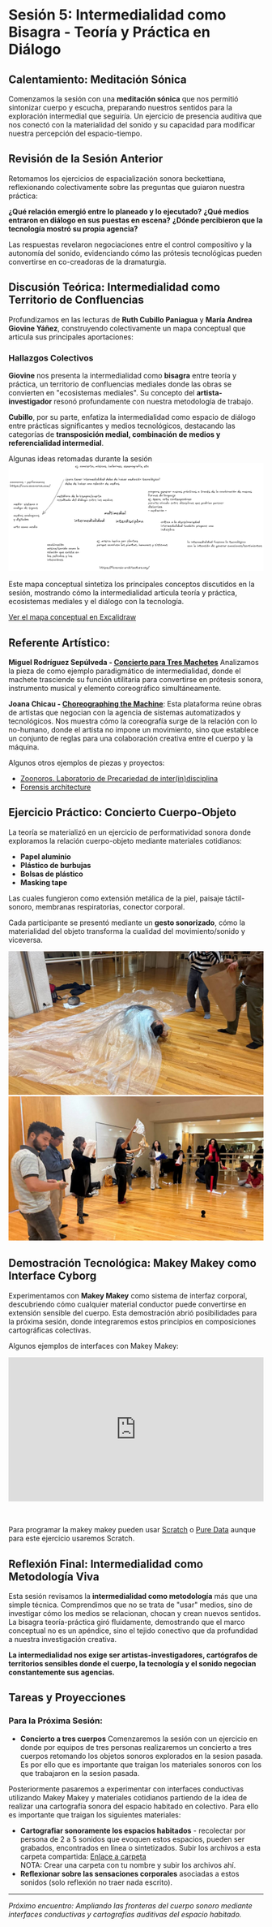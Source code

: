 # Sesión 5: Intermedialidad como Bisagra - Teoría y Práctica en Diálogo

## Calentamiento: Meditación Sónica

Comenzamos la sesión con una **meditación sónica** que nos permitió sintonizar cuerpo y escucha, preparando nuestros sentidos para la exploración intermedial que seguiría. Un ejercicio de presencia auditiva que nos conectó con la materialidad del sonido y su capacidad para modificar nuestra percepción del espacio-tiempo.

## Revisión de la Sesión Anterior

Retomamos los ejercicios de espacialización sonora beckettiana, reflexionando colectivamente sobre las preguntas que guiaron nuestra práctica:

**¿Qué relación emergió entre lo planeado y lo ejecutado?** 
**¿Qué medios entraron en diálogo en sus puestas en escena?**
**¿Dónde percibieron que la tecnología mostró su propia agencia?**

Las respuestas revelaron negociaciones entre el control compositivo y la autonomía del sonido, evidenciando cómo las prótesis tecnológicas pueden convertirse en co-creadoras de la dramaturgia.

## Discusión Teórica: Intermedialidad como Territorio de Confluencias

Profundizamos en las lecturas de **Ruth Cubillo Paniagua** y **María Andrea Giovine Yáñez**, construyendo colectivamente un mapa conceptual que articula sus principales aportaciones:

### Hallazgos Colectivos

**Giovine** nos presenta la intermedialidad como **bisagra** entre teoría y práctica, un territorio de confluencias mediales donde las obras se convierten en "ecosistemas mediales". Su concepto del **artista-investigador** resonó profundamente con nuestra metodología de trabajo.

**Cubillo**, por su parte, enfatiza la intermedialidad como espacio de diálogo entre prácticas significantes y medios tecnológicos, destacando las categorías de **transposición medial, combinación de medios y referencialidad intermedial**.

Algunas ideas retomadas durante la sesión
![Mapa conceptual intermedialidad](../assets/img/mapa.png)

Este mapa conceptual sintetiza los principales conceptos discutidos en la sesión, mostrando cómo la intermedialidad articula teoría y práctica, ecosistemas mediales y el diálogo con la tecnología.

[Ver el mapa conceptual en Excalidraw](https://excalidraw.com/#json=XF9m-NluWiTXCU6bUt-J-,lp_AvaFyfoYVS2-PcS8Ujw)

## Referente Artístico: 

**Miguel Rodríguez Sepúlveda - [Concierto para Tres Machetes](https://www.miguelrodriguezsepulveda.com/concierto-para-tres-machetes)** 
Analizamos la pieza de como ejemplo paradigmático de intermedialidad, donde el machete trasciende su función utilitaria para convertirse en prótesis sonora, instrumento musical y elemento coreográfico simultáneamente.

**Joana Chicau - [Choreographing the Machine](https://re-coding.technology/choreographing-you/)**: Esta plataforma reúne obras de artistas que negocian con la agencia de sistemas automatizados y tecnológicos. Nos muestra cómo la coreografía surge de la relación con lo no-humano, donde el artista no impone un movimiento, sino que establece un conjunto de reglas para una colaboración creativa entre el cuerpo y la máquina.

Algunos otros ejemplos de piezas y proyectos: 
- [Zoonoros. Laboratorio de Precariedad de inter(in)disciplina](https://www.zoonoros.com/)
- [Forensis architecture](https://muac.unam.mx/exposicion/forensic-architecture)

## Ejercicio Práctico: Concierto Cuerpo-Objeto

La teoría se materializó en un ejercicio de performatividad sonora donde exploramos la relación cuerpo-objeto mediante materiales cotidianos:

- **Papel aluminio** 
- **Plástico de burbujas** 
- **Bolsas de plástico** 
- **Masking tape** 

Las cuales fungieron como extensión metálica de la piel, paisaje táctil-sonoro, membranas respiratorias, conector corporal.

Cada participante se presentó mediante un **gesto sonorizado**,  cómo la materialidad del objeto transforma la cualidad del movimiento/sonido y viceversa.


![Ejercicio performativo 1](../assets/fotos/sesion5/foto01.jpg)
![Ejercicio performativo 2](../assets/fotos/sesion5/foto02.jpg)

## Demostración Tecnológica: Makey Makey como Interface Cyborg

Experimentamos con **Makey Makey** como sistema de interfaz corporal, descubriendo cómo cualquier material conductor puede convertirse en extensión sensible del cuerpo. Esta demostración abrió posibilidades para la próxima sesión, donde integraremos estos principios en composiciones cartográficas colectivas.

Algunos ejemplos de interfaces con Makey Makey: 

<div style="padding:56.25% 0 0 0;position:relative;"><iframe src="https://player.vimeo.com/video/279920496?badge=0&amp;autopause=0&amp;player_id=0&amp;app_id=58479" frameborder="0" allow="autoplay; fullscreen; picture-in-picture; clipboard-write; encrypted-media; web-share" referrerpolicy="strict-origin-when-cross-origin" style="position:absolute;top:0;left:0;width:100%;height:100%;" title="MaKey MaKey - An Invention Kit for Everyone"></iframe></div><script src="https://player.vimeo.com/api/player.js"></script>

<br>
<br>

Para programar la makey makey pueden usar [Scratch](https://scratch.mit.edu/projects/editor/?tutorial=getStarted) o [Pure Data](https://puredata.info/) aunque para este ejercicio usaremos Scratch.

## Reflexión Final: Intermedialidad como Metodología Viva

Esta sesión revisamos la **intermedialidad como metodología** más que una simple técnica. Comprendimos que no se trata de "usar" medios, sino de investigar cómo los medios se relacionan, chocan y crean nuevos sentidos. La bisagra teoría-práctica giró fluidamente, demostrando que el marco conceptual no es un apéndice, sino el tejido conectivo que da profundidad a nuestra investigación creativa.

**La intermedialidad nos exige ser artistas-investigadores, cartógrafos de territorios sensibles donde el cuerpo, la tecnología y el sonido negocian constantemente sus agencias.**

## Tareas y Proyecciones

### Para la Próxima Sesión:
- **Concierto a tres cuerpos** Comenzaremos la sesión con un ejercicio en donde por equipos de tres personas realizaremos un concierto a tres cuerpos retomando los objetos sonoros explorados en la sesion pasada.   Es por ello que es importante que traigan los materiales sonoros con los que trabajaron en la sesion pasada.    

Posteriormente pasaremos a experimentar con interfaces conductivas utilizando Makey Makey y materiales cotidianos partiendo de la idea de realizar una cartografía sonora del espacio habitado en colectivo.   Para ello es importante que traigan los siguientes materiales:   
- **Cartografiar sonoramente los espacios habitados** - recolectar por persona de 2 a 5 sonidos que evoquen estos espacios, pueden ser grabados, encontrados en línea o sintetizados. Subir los archivos a esta carpeta compartida: [Enlace a carpeta](https://drive.google.com/drive/folders/1BBBzlT-s1yLapiIgbitRCntYrhYxyo1-?usp=sharing)   
NOTA: Crear una carpeta con tu nombre y subir los archivos ahí.
- **Reflexionar sobre las sensaciones corporales** asociadas a estos sonidos (solo reflexión no traer nada escrito).

---

*Próximo encuentro: Ampliando las fronteras del cuerpo sonoro mediante interfaces conductivas y cartografías auditivas del espacio habitado.*